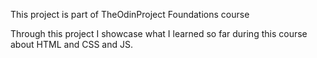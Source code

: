 This project is part of TheOdinProject Foundations course

Through this project I showcase what I learned so far during this course about HTML and CSS and JS.
